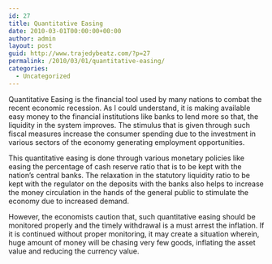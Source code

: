 ```yaml
---
id: 27
title: Quantitative Easing
date: 2010-03-01T00:00:00+00:00
author: admin
layout: post
guid: http://www.trajedybeatz.com/?p=27
permalink: /2010/03/01/quantitative-easing/
categories:
  - Uncategorized
---
```

Quantitative Easing is the financial tool used by many nations to combat the recent economic recession. As I could understand, it is making available easy money to the financial institutions like banks to lend more so that, the liquidity in the system improves. The stimulus that is given through such fiscal measures increase the consumer spending due to the investment in various sectors of the economy generating employment opportunities.

This quantitative easing is done through various monetary policies like easing the percentage of cash reserve ratio that is to be kept with the nation&#8217;s central banks. The relaxation in the statutory liquidity ratio to be kept with the regulator on the deposits with the banks also helps to increase the money circulation in the hands of the general public to stimulate the economy due to increased demand.

However, the economists caution that, such quantitative easing should be monitored properly and the timely withdrawal is a must arrest the inflation. If it is continued without proper monitoring, it may create a situation wherein, huge amount of money will be chasing very few goods, inflating the asset value and reducing the currency value.